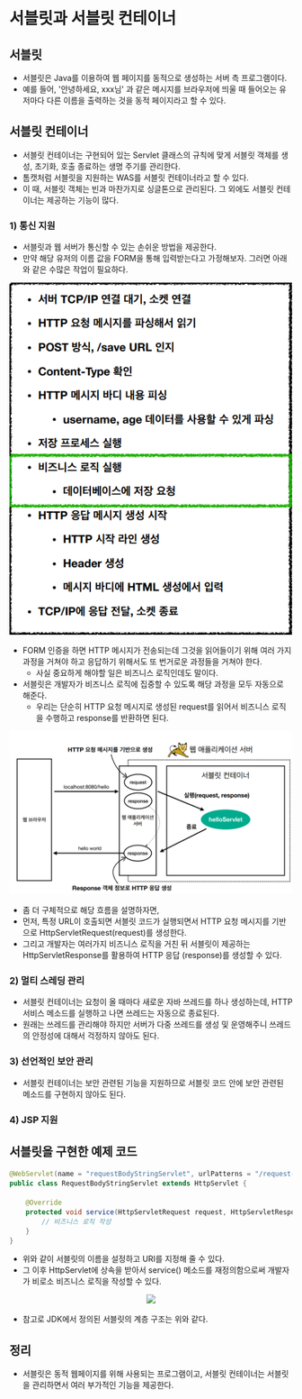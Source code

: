 # 서블릿과 서블릿 컨테이너

## 서블릿
- 서블릿은 Java를 이용하여 웹 페이지를 동적으로 생성하는 서버 측 프로그램이다.
- 예를 들어, '안녕하세요, xxx님' 과 같은 메시지를 브라우저에 띄울 때 들어오는 유저마다 다른 이름을 출력하는 것을 동적 페이지라고 할 수 있다.

## 서블릿 컨테이너
- 서블릿 컨테이너는 구현되어 있는 Servlet 클래스의 규칙에 맞게 서블릿 객체를 생성, 초기화, 호출 종료하는 생명 주기를 관리한다.
- 톰캣처럼 서블릿을 지원하는 WAS를 서블릿 컨테이너라고 할 수 있다.
- 이 때, 서블릿 객체는 빈과 마찬가지로 싱글톤으로 관리된다. 그 외에도 서블릿 컨테이너는 제공하는 기능이 많다.

### 1) 통신 지원
- 서블릿과 웹 서버가 통신할 수 있는 손쉬운 방법을 제공한다.
- 만약 해당 유저의 이름 값을 FORM을 통해 입력받는다고 가정해보자. 그러면 아래와 같은 수많은 작업이 필요하다.

<p align="center"><img src="../images/servlet_web_server_connection.png" width="700"></p>
 
- FORM 인증을 하면 HTTP 메시지가 전송되는데 그것을 읽어들이기 위해 여러 가지 과정을 거쳐야 하고 응답하기 위해서도 또 번거로운 과정들을 거쳐야 한다.
  - 사실 중요하게 해야할 일은 비즈니스 로직인데도 말이다.
- 서블릿은 개발자가 비즈니스 로직에 집중할 수 있도록 해당 과정을 모두 자동으로 해준다.
  - 우리는 단순히 HTTP 요청 메시지로 생성된 request를 읽어서 비즈니스 로직을 수행하고 response를 반환하면 된다.

<p align="center"><img src="../images/request_response_process.png" width="800"></p>

- 좀 더 구체적으로 해당 흐름을 설명하자면,
- 먼저, 특정 URL이 호출되면 서블릿 코드가 실행되면서 HTTP 요청 메시지를 기반으로 HttpServletRequest(request)를 생성한다.
- 그리고 개발자는 여러가지 비즈니스 로직을 거친 뒤 서블릿이 제공하는 HttpServletResponse를 활용하여 HTTP 응답 (response)를 생성할 수 있다.

### 2) 멀티 스레딩 관리
- 서블릿 컨테이너는 요청이 올 때마다 새로운 자바 쓰레드를 하나 생성하는데, HTTP 서비스 메소드를 실행하고 나면 쓰레드는 자동으로 종료된다.
- 원래는 쓰레드를 관리해야 하지만 서버가 다중 쓰레드를 생성 및 운영해주니 쓰레드의 안정성에 대해서 걱정하지 않아도 된다.

### 3) 선언적인 보안 관리
- 서블릿 컨테이너는 보안 관련된 기능을 지원하므로 서블릿 코드 안에 보안 관련된 메소드를 구현하지 않아도 된다.

### 4) JSP 지원

## 서블릿을 구현한 예제 코드
```java
@WebServlet(name = "requestBodyStringServlet", urlPatterns = "/request-body-string")
public class RequestBodyStringServlet extends HttpServlet {

    @Override
    protected void service(HttpServletRequest request, HttpServletResponse response) throws ServletException, IOException {
        // 비즈니스 로직 작성
    }
}
```

- 위와 같이 서블릿의 이름을 설정하고 URI를 지정해 줄 수 있다.
- 그 이후 HttpServlet에 상속을 받아서 service() 메소드를 재정의함으로써 개발자가 비로소 비즈니스 로직을 작성할 수 있다.

 
<p align="center"><img src="../images/servlet_hierarchy.png" width="600"></p>

- 참고로 JDK에서 정의된 서블릿의 계층 구조는 위와 같다.

 
## 정리
- 서블릿은 동적 웹페이지를 위해 사용되는 프로그램이고, 서블릿 컨테이너는 서블릿을 관리하면서 여러 부가적인 기능을 제공한다.
